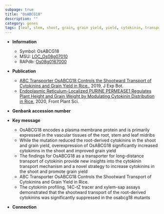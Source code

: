 ```yaml
---
subpage: true
title: "OsABCG18"
description: ""
category: genes
tags: [leaf, stem, shoot, grain, grain yield, yield, cytokinin, transporter, plasma membrane, ABC transporter]
---
```


* **Information**  
    + Symbol: OsABCG18  
    + MSU: [LOC_Os08g07010](http://rice.plantbiology.msu.edu/cgi-bin/ORF_infopage.cgi?orf=LOC_Os08g07010)  
    + RAPdb: [Os08g0167000](http://rapdb.dna.affrc.go.jp/viewer/gbrowse_details/irgsp1?name=Os08g0167000)  

* **Publication**  
    + [ABC Transporter OsABCG18 Controls the Shootward Transport of Cytokinins and Grain Yield in Rice.](http://www.ncbi.nlm.nih.gov/pubmed?term=ABC+Transporter+OsABCG18+Controls+the+Shootward+Transport+of+Cytokinins+and+Grain+Yield+in+Rice.%5BTitle%5D), 2019, J Exp Bot.
    + [Endoplasmic Reticulum-Localized PURINE PERMEASE1 Regulates Plant Height and Grain Weight by Modulating Cytokinin Distribution in Rice](http://www.ncbi.nlm.nih.gov/pubmed?term=Endoplasmic+Reticulum-Localized+PURINE+PERMEASE1+Regulates+Plant+Height+and+Grain+Weight+by+Modulating+Cytokinin+Distribution+in+Rice%5BTitle%5D), 2020, Front Plant Sci.

* **Genbank accession number**  

* **Key message**  
    + OsABCG18 encodes a plasma membrane protein and is primarily expressed in the vascular tissues of the root, stem and leaf midribs
    + While the mutation reduced the root-derived cytokinins in the shoot and grain yield, overexpression of OsABCG18 significantly increased cytokinins in the shoot and improved grain yield
    + The findings for OsABCG18 as a transporter for long-distance transport of cytokinin provide new insights into the cytokinin transport mechanism and a novel strategy to increase cytokinins in the shoot and promote grain yield
    + ABC Transporter OsABCG18 Controls the Shootward Transport of Cytokinins and Grain Yield in Rice.
    + The cytokinin profiling, 14C-tZ tracer and xylem-sap assays demonstrated that the shootward transport of the root-derived cytokinins was significantly suppressed in the osabcg18 mutants

* **Connection**  



